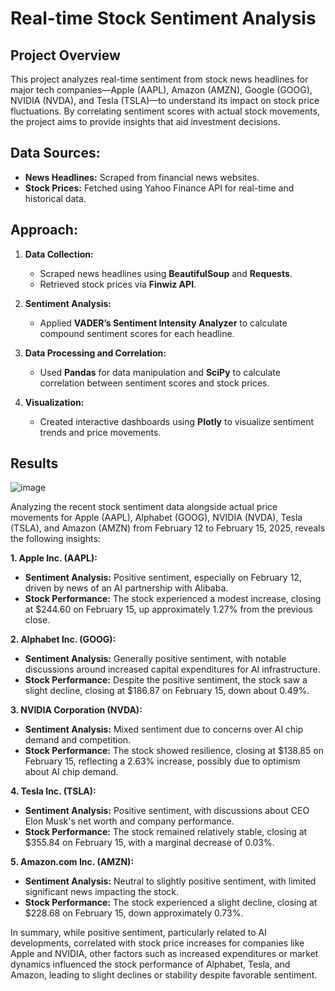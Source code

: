 # Real-time Stock Sentiment Analysis

## Project Overview

This project analyzes real-time sentiment from stock news headlines for major tech companies—Apple (AAPL), Amazon (AMZN), Google (GOOG), NVIDIA (NVDA), and Tesla (TSLA)—to understand its impact on stock price fluctuations. By correlating sentiment scores with actual stock movements, the project aims to provide insights that aid investment decisions.

## **Data Sources:**  
- **News Headlines:** Scraped from financial news websites.  
- **Stock Prices:** Fetched using Yahoo Finance API for real-time and historical data.  

## **Approach:**  

1. **Data Collection:**  
   - Scraped news headlines using **BeautifulSoup** and **Requests**.  
   - Retrieved stock prices via **Finwiz API**.  

2. **Sentiment Analysis:**  
   - Applied **VADER’s Sentiment Intensity Analyzer** to calculate compound sentiment scores for each headline.  

3. **Data Processing and Correlation:**  
   - Used **Pandas** for data manipulation and **SciPy** to calculate correlation between sentiment scores and stock prices.  

4. **Visualization:**  
   - Created interactive dashboards using **Plotly** to visualize sentiment trends and price movements.  

## Results

![image](https://github.com/user-attachments/assets/71e52360-ba82-470c-8bf0-82d04c95fe11)

Analyzing the recent stock sentiment data alongside actual price movements for Apple (AAPL), Alphabet (GOOG), NVIDIA (NVDA), Tesla (TSLA), and Amazon (AMZN) from February 12 to February 15, 2025, reveals the following insights:

**1. Apple Inc. (AAPL):**
- **Sentiment Analysis:** Positive sentiment, especially on February 12, driven by news of an AI partnership with Alibaba.
- **Stock Performance:** The stock experienced a modest increase, closing at $244.60 on February 15, up approximately 1.27% from the previous close.

**2. Alphabet Inc. (GOOG):**
- **Sentiment Analysis:** Generally positive sentiment, with notable discussions around increased capital expenditures for AI infrastructure.
- **Stock Performance:** Despite the positive sentiment, the stock saw a slight decline, closing at $186.87 on February 15, down about 0.49%.

**3. NVIDIA Corporation (NVDA):**
- **Sentiment Analysis:** Mixed sentiment due to concerns over AI chip demand and competition.
- **Stock Performance:** The stock showed resilience, closing at $138.85 on February 15, reflecting a 2.63% increase, possibly due to optimism about AI chip demand.
  
**4. Tesla Inc. (TSLA):**
- **Sentiment Analysis:** Positive sentiment, with discussions about CEO Elon Musk's net worth and company performance.
- **Stock Performance:** The stock remained relatively stable, closing at $355.84 on February 15, with a marginal decrease of 0.03%.

**5. Amazon.com Inc. (AMZN):**
- **Sentiment Analysis:** Neutral to slightly positive sentiment, with limited significant news impacting the stock.
- **Stock Performance:** The stock experienced a slight decline, closing at $228.68 on February 15, down approximately 0.73%.

In summary, while positive sentiment, particularly related to AI developments, correlated with stock price increases for companies like Apple and NVIDIA, other factors such as increased expenditures or market dynamics influenced the stock performance of Alphabet, Tesla, and Amazon, leading to slight declines or stability despite favorable sentiment. 
